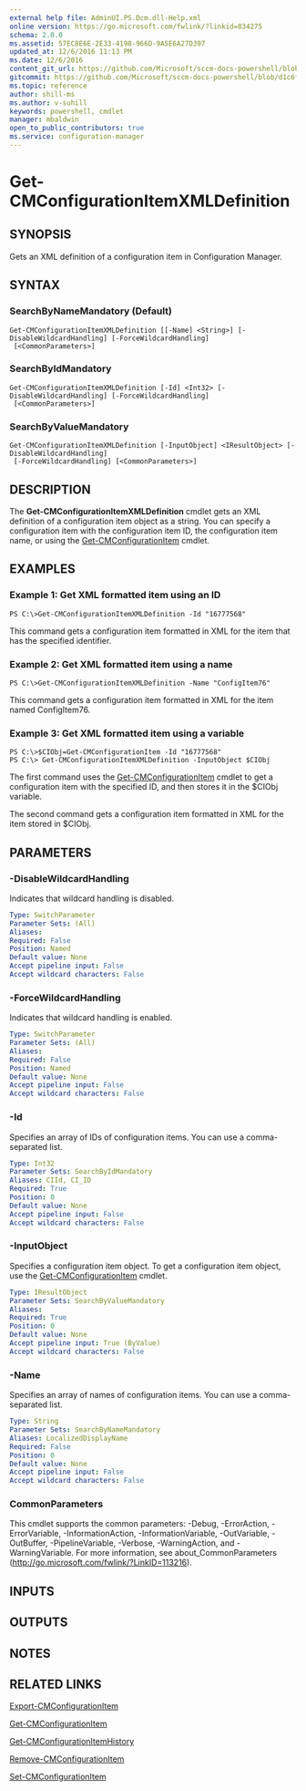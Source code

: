```yaml
---
external help file: AdminUI.PS.Dcm.dll-Help.xml
online version: https://go.microsoft.com/fwlink/?linkid=834275
schema: 2.0.0
ms.assetid: 57EC8E6E-2E33-4198-966D-9A5E6A27D397
updated_at: 12/6/2016 11:13 PM
ms.date: 12/6/2016
content_git_url: https://github.com/Microsoft/sccm-docs-powershell/blob/live/sccm-cmdlets/ConfigurationManager/vlatest/Get-CMConfigurationItemXMLDefinition.md
gitcommit: https://github.com/Microsoft/sccm-docs-powershell/blob/d1c6f0eeb340f832b2254d78bbd1bc9245dc24fc/sccm-cmdlets/ConfigurationManager/vlatest/Get-CMConfigurationItemXMLDefinition.md
ms.topic: reference
author: shill-ms
ms.author: v-suhill
keywords: powershell, cmdlet
manager: mbaldwin
open_to_public_contributors: true
ms.service: configuration-manager
---
```


# Get-CMConfigurationItemXMLDefinition

## SYNOPSIS
Gets an XML definition of a configuration item in Configuration Manager.

## SYNTAX

### SearchByNameMandatory (Default)
```
Get-CMConfigurationItemXMLDefinition [[-Name] <String>] [-DisableWildcardHandling] [-ForceWildcardHandling]
 [<CommonParameters>]
```

### SearchByIdMandatory
```
Get-CMConfigurationItemXMLDefinition [-Id] <Int32> [-DisableWildcardHandling] [-ForceWildcardHandling]
 [<CommonParameters>]
```

### SearchByValueMandatory
```
Get-CMConfigurationItemXMLDefinition [-InputObject] <IResultObject> [-DisableWildcardHandling]
 [-ForceWildcardHandling] [<CommonParameters>]
```

## DESCRIPTION
The **Get-CMConfigurationItemXMLDefinition** cmdlet gets an XML definition of a configuration item object as a string.
You can specify a configuration item with the configuration item ID, the configuration item name, or using the [Get-CMConfigurationItem](./Get-CMConfigurationItem.md) cmdlet.

## EXAMPLES

### Example 1: Get XML formatted item using an ID
```
PS C:\>Get-CMConfigurationItemXMLDefinition -Id "16777568"
```

This command gets a configuration item formatted in XML for the item that has the specified identifier.

### Example 2: Get XML formatted item using a name
```
PS C:\>Get-CMConfigurationItemXMLDefinition -Name "ConfigItem76"
```

This command gets a configuration item formatted in XML for the item named ConfigItem76.

### Example 3: Get XML formatted item using a variable
```
PS C:\>$CIObj=Get-CMConfigurationItem -Id "16777568"
PS C:\> Get-CMConfigurationItemXMLDefinition -InputObject $CIObj
```

The first command uses the [Get-CMConfigurationItem](./Get-CMConfigurationItem.md) cmdlet to get a configuration item with the specified ID, and then stores it in the $CIObj variable.

The second command gets a configuration item formatted in XML for the item stored in $CIObj.

## PARAMETERS

### -DisableWildcardHandling
Indicates that wildcard handling is disabled.

```yaml
Type: SwitchParameter
Parameter Sets: (All)
Aliases: 
Required: False
Position: Named
Default value: None
Accept pipeline input: False
Accept wildcard characters: False
```

### -ForceWildcardHandling
Indicates that wildcard handling is enabled.

```yaml
Type: SwitchParameter
Parameter Sets: (All)
Aliases: 
Required: False
Position: Named
Default value: None
Accept pipeline input: False
Accept wildcard characters: False
```

### -Id
Specifies an array of IDs of configuration items.
You can use a comma-separated list.

```yaml
Type: Int32
Parameter Sets: SearchByIdMandatory
Aliases: CIId, CI_ID
Required: True
Position: 0
Default value: None
Accept pipeline input: False
Accept wildcard characters: False
```

### -InputObject
Specifies a configuration item object.
To get a configuration item object, use the [Get-CMConfigurationItem](./Get-CMConfigurationItem.md) cmdlet.

```yaml
Type: IResultObject
Parameter Sets: SearchByValueMandatory
Aliases: 
Required: True
Position: 0
Default value: None
Accept pipeline input: True (ByValue)
Accept wildcard characters: False
```

### -Name
Specifies an array of names of configuration items.
You can use a comma-separated list.

```yaml
Type: String
Parameter Sets: SearchByNameMandatory
Aliases: LocalizedDisplayName
Required: False
Position: 0
Default value: None
Accept pipeline input: False
Accept wildcard characters: False
```

### CommonParameters
This cmdlet supports the common parameters: -Debug, -ErrorAction, -ErrorVariable, -InformationAction, -InformationVariable, -OutVariable, -OutBuffer, -PipelineVariable, -Verbose, -WarningAction, and -WarningVariable. For more information, see about_CommonParameters (http://go.microsoft.com/fwlink/?LinkID=113216).

## INPUTS

## OUTPUTS

## NOTES

## RELATED LINKS

[Export-CMConfigurationItem](xref:ConfigurationManager/vlatest/Export-CMConfigurationItem.md)

[Get-CMConfigurationItem](xref:ConfigurationManager/vlatest/Get-CMConfigurationItem.md)

[Get-CMConfigurationItemHistory](xref:ConfigurationManager/vlatest/Get-CMConfigurationItemHistory.md)

[Remove-CMConfigurationItem](xref:ConfigurationManager/vlatest/Remove-CMConfigurationItem.md)

[Set-CMConfigurationItem](xref:ConfigurationManager/vlatest/Set-CMConfigurationItem.md)


